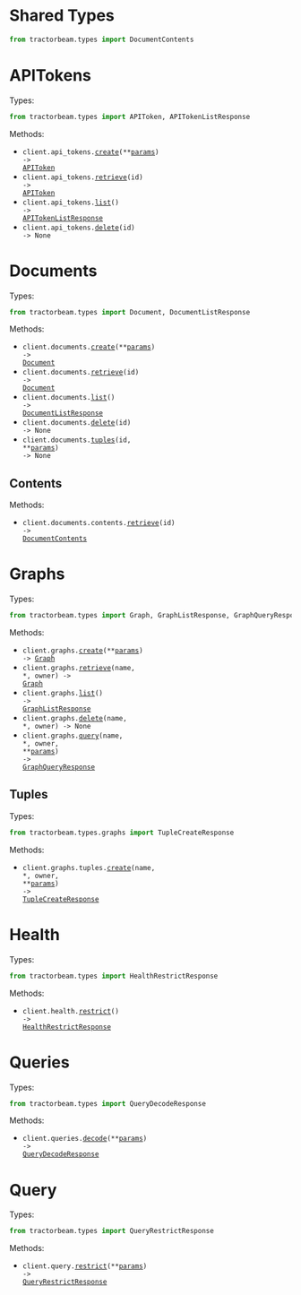 # Shared Types

```python
from tractorbeam.types import DocumentContents
```

# APITokens

Types:

```python
from tractorbeam.types import APIToken, APITokenListResponse
```

Methods:

- <code title="post /api-tokens">client.api_tokens.<a href="./src/tractorbeam/resources/api_tokens.py">create</a>(\*\*<a href="src/tractorbeam/types/api_token_create_params.py">params</a>) -> <a href="./src/tractorbeam/types/api_token.py">APIToken</a></code>
- <code title="get /api-tokens/{id}">client.api_tokens.<a href="./src/tractorbeam/resources/api_tokens.py">retrieve</a>(id) -> <a href="./src/tractorbeam/types/api_token.py">APIToken</a></code>
- <code title="get /api-tokens">client.api_tokens.<a href="./src/tractorbeam/resources/api_tokens.py">list</a>() -> <a href="./src/tractorbeam/types/api_token_list_response.py">APITokenListResponse</a></code>
- <code title="delete /api-tokens/{id}">client.api_tokens.<a href="./src/tractorbeam/resources/api_tokens.py">delete</a>(id) -> None</code>

# Documents

Types:

```python
from tractorbeam.types import Document, DocumentListResponse
```

Methods:

- <code title="post /documents">client.documents.<a href="./src/tractorbeam/resources/documents/documents.py">create</a>(\*\*<a href="src/tractorbeam/types/document_create_params.py">params</a>) -> <a href="./src/tractorbeam/types/document.py">Document</a></code>
- <code title="get /documents/{id}">client.documents.<a href="./src/tractorbeam/resources/documents/documents.py">retrieve</a>(id) -> <a href="./src/tractorbeam/types/document.py">Document</a></code>
- <code title="get /documents">client.documents.<a href="./src/tractorbeam/resources/documents/documents.py">list</a>() -> <a href="./src/tractorbeam/types/document_list_response.py">DocumentListResponse</a></code>
- <code title="delete /documents/{id}">client.documents.<a href="./src/tractorbeam/resources/documents/documents.py">delete</a>(id) -> None</code>
- <code title="get /documents/{id}/tuples">client.documents.<a href="./src/tractorbeam/resources/documents/documents.py">tuples</a>(id, \*\*<a href="src/tractorbeam/types/document_tuples_params.py">params</a>) -> None</code>

## Contents

Methods:

- <code title="get /documents/{id}/contents">client.documents.contents.<a href="./src/tractorbeam/resources/documents/contents.py">retrieve</a>(id) -> <a href="./src/tractorbeam/types/shared/document_contents.py">DocumentContents</a></code>

# Graphs

Types:

```python
from tractorbeam.types import Graph, GraphListResponse, GraphQueryResponse
```

Methods:

- <code title="post /graphs">client.graphs.<a href="./src/tractorbeam/resources/graphs/graphs.py">create</a>(\*\*<a href="src/tractorbeam/types/graph_create_params.py">params</a>) -> <a href="./src/tractorbeam/types/graph.py">Graph</a></code>
- <code title="get /graphs/{owner}/{name}">client.graphs.<a href="./src/tractorbeam/resources/graphs/graphs.py">retrieve</a>(name, \*, owner) -> <a href="./src/tractorbeam/types/graph.py">Graph</a></code>
- <code title="get /graphs">client.graphs.<a href="./src/tractorbeam/resources/graphs/graphs.py">list</a>() -> <a href="./src/tractorbeam/types/graph_list_response.py">GraphListResponse</a></code>
- <code title="delete /graphs/{owner}/{name}">client.graphs.<a href="./src/tractorbeam/resources/graphs/graphs.py">delete</a>(name, \*, owner) -> None</code>
- <code title="post /graphs/{owner}/{name}/query">client.graphs.<a href="./src/tractorbeam/resources/graphs/graphs.py">query</a>(name, \*, owner, \*\*<a href="src/tractorbeam/types/graph_query_params.py">params</a>) -> <a href="./src/tractorbeam/types/graph_query_response.py">GraphQueryResponse</a></code>

## Tuples

Types:

```python
from tractorbeam.types.graphs import TupleCreateResponse
```

Methods:

- <code title="post /graphs/{owner}/{name}/tuples">client.graphs.tuples.<a href="./src/tractorbeam/resources/graphs/tuples.py">create</a>(name, \*, owner, \*\*<a href="src/tractorbeam/types/graphs/tuple_create_params.py">params</a>) -> <a href="./src/tractorbeam/types/graphs/tuple_create_response.py">TupleCreateResponse</a></code>

# Health

Types:

```python
from tractorbeam.types import HealthRestrictResponse
```

Methods:

- <code title="get /health">client.health.<a href="./src/tractorbeam/resources/health.py">restrict</a>() -> <a href="./src/tractorbeam/types/health_restrict_response.py">HealthRestrictResponse</a></code>

# Queries

Types:

```python
from tractorbeam.types import QueryDecodeResponse
```

Methods:

- <code title="post /queries/decode">client.queries.<a href="./src/tractorbeam/resources/queries.py">decode</a>(\*\*<a href="src/tractorbeam/types/query_decode_params.py">params</a>) -> <a href="./src/tractorbeam/types/query_decode_response.py">QueryDecodeResponse</a></code>

# Query

Types:

```python
from tractorbeam.types import QueryRestrictResponse
```

Methods:

- <code title="post /query">client.query.<a href="./src/tractorbeam/resources/query.py">restrict</a>(\*\*<a href="src/tractorbeam/types/query_restrict_params.py">params</a>) -> <a href="./src/tractorbeam/types/query_restrict_response.py">QueryRestrictResponse</a></code>
